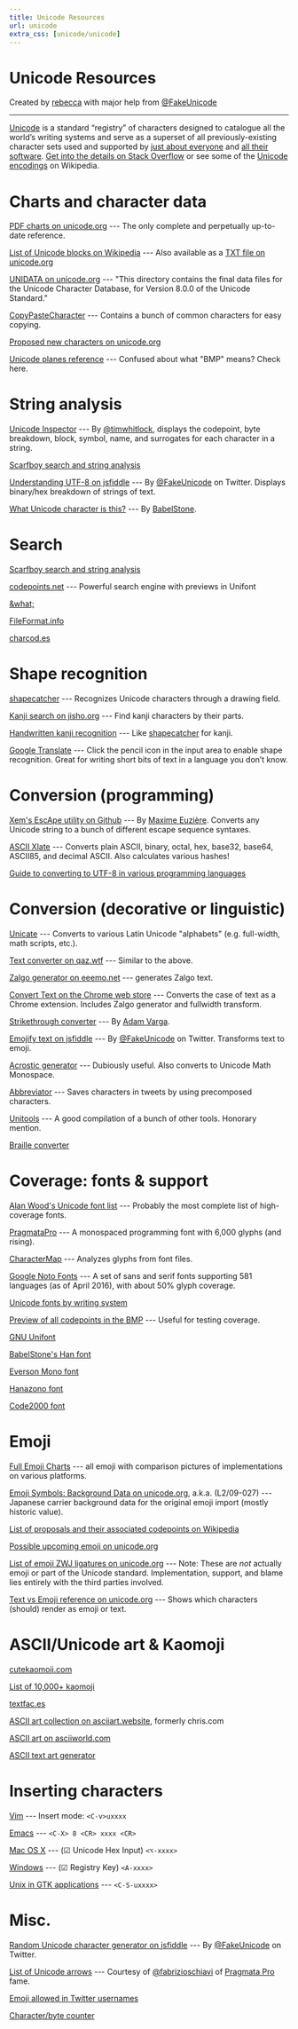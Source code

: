 ```yaml
---
title: Unicode Resources
url: unicode
extra_css: [unicode/unicode]
---
```


# Unicode Resources

Created by [rebecca] with major help from [@FakeUnicode]

---

[Unicode] is a standard “registry” of characters designed to catalogue all the
world’s writing systems and serve as a superset of all previously-existing
character sets used and supported by [just about everyone] and [all their
software]. [Get into the details on Stack Overflow] or see some of the [Unicode
encodings] on Wikipedia.

# Charts and character data

<span class=bullet></span>[PDF charts on unicode.org][charts] --- The only
complete and perpetually up-to-date reference.

<span class=bullet></span>[List of Unicode blocks on
Wikipedia][wikipedia-blocks] --- Also available as a [TXT file on unicode.org]

[UNIDATA on unicode.org] --- "This directory contains the final data
files for the Unicode Character Database, for Version 8.0.0 of the
Unicode Standard."

[CopyPasteCharacter] --- Contains a bunch of common characters for easy
copying.

[Proposed new characters on unicode.org]

[Unicode planes reference] --- Confused about what "BMP" means? Check
here.

# String analysis

<span class=bullet></span>[Unicode Inspector][timwhitlock-inspector] --- By
[@timwhitlock], displays the codepoint, byte breakdown, block, symbol, name,
and surrogates for each character in a string.

[Scarfboy search and string analysis]

[Understanding UTF-8 on jsfiddle] --- By [@FakeUnicode] on Twitter.
Displays binary/hex breakdown of strings of text.

[What Unicode character is this?] --- By [BabelStone].

# Search

[Scarfboy search and string analysis]

[codepoints.net] --- Powerful search engine with previews in Unifont

[&what;]

[FileFormat.info]

[charcod.es]

# Shape recognition

<span class=bullet></span>[shapecatcher][shapecatcher] --- Recognizes Unicode
characters through a drawing field.

[Kanji search on jisho.org] --- Find kanji characters by their parts.

[Handwritten kanji recognition] --- Like [shapecatcher] for kanji.

[Google Translate] --- Click the pencil icon in the input area to enable
shape recognition. Great for writing short bits of text in a language you don’t
know.

# Conversion (programming)

<span class=bullet></span>[Xem's EscApe utility on Github] --- By [Maxime
Euzière]. Converts any Unicode string to a bunch of different escape sequence
syntaxes.

[ASCII Xlate] --- Converts plain ASCII, binary, octal, hex, base32,
base64, ASCII85, and decimal ASCII. Also calculates various hashes!

[Guide to converting to UTF-8 in various programming languages][convert-to-utf-8]

# Conversion (decorative or linguistic)

<span class=bullet></span>[Unicate][Unicate] --- Converts to various Latin
Unicode "alphabets" (e.g. full-width, math scripts, etc.).

[Text converter on qaz.wtf] --- Similar to the above.

<span class=bullet></span>[Zalgo generator on eeemo.net][zalgo] --- generates
Zalgo text.

[Convert Text on the Chrome web store] --- Converts the case of text as
a Chrome extension. Includes Zalgo generator and fullwidth transform.

[Strikethrough converter] --- By [Adam Varga].

[Emojify text on jsfiddle] --- By [@FakeUnicode] on Twitter. Transforms
text to emoji.

[Acrostic generator] --- Dubiously useful. Also converts
to Unicode Math Monospace.

[Abbreviator] --- Saves characters in tweets by using
precomposed characters.

[Unitools] --- A good compilation of a bunch of other tools. Honorary
mention.

[Braille converter]

# Coverage: fonts & support

<span class=bullet></span>[Alan Wood's Unicode font list] --- Probably the most
complete list of high-coverage fonts.

<span class=bullet></span>[PragmataPro] --- A monospaced programming font with
6,000 glyphs (and rising).

<span class=bullet></span>[CharacterMap] --- Analyzes glyphs from font files.

[Google Noto Fonts] --- A set of sans and serif fonts supporting 581
languages (as of April 2016), with about 50% glyph coverage.

[Unicode fonts by writing system]

[Preview of all codepoints in the BMP] --- Useful for testing coverage.

[GNU Unifont]

[BabelStone's Han font]

[Everson Mono font]

[Hanazono font]

[Code2000 font]

# Emoji

<span class=bullet></span>[Full Emoji Charts] --- all emoji with comparison pictures of
implementations on various platforms.

[Emoji Symbols: Background Data on unicode.org], a.k.a. (L2/09-027) --- Japanese
carrier background data for the original emoji import (mostly historic value).

[List of proposals and their associated codepoints on Wikipedia][emoji_history]

[Possible upcoming emoji on unicode.org]

[List of emoji ZWJ ligatures on unicode.org] --- Note: These are *not*
actually emoji or part of the Unicode standard. Implementation, support,
and blame lies entirely with the third parties involved.

[Text vs Emoji reference on unicode.org] --- Shows which characters
(should) render as emoji or text.

# ASCII/Unicode art & Kaomoji

<span class=bullet></span>[cutekaomoji.com]

[List of 10,000+ kaomoji]

[textfac.es]

[ASCII art collection on asciiart.website][asciiart.website], formerly chris.com

[ASCII art on asciiworld.com]

[ASCII text art generator]

# Inserting characters

[Vim] --- Insert mode: `<C-v>uxxxx`

[Emacs] --- `<C-X> 8 <CR> xxxx <CR>`

[Mac OS X] --- (☑︎ Unicode Hex Input) `<⌥-xxxx>`

[Windows] --- (☑︎ Registry Key) `<A-xxxx>`

[Unix in GTK applications] --- `<C-S-uxxxx>`

# Misc.

<span class=bullet></span>[Random Unicode character generator on jsfiddle] ---
By [@FakeUnicode] on Twitter.

[List of Unicode arrows] --- Courtesy of [@fabrizioschiavi] of
[Pragmata Pro][PragmataPro] fame.

[Emoji allowed in Twitter usernames]

[Character/byte counter]

[rebecca]: /
[@FakeUnicode]: https://twitter.com/FakeUnicode
[Unicode]: https://en.wikipedia.org/wiki/Unicode
[Unicode encodings]: https://en.wikipedia.org/wiki/Unicode#Mapping_and_encodings
[just about everyone]: https://unicode.org/consortium/members.html
[all their software]: https://unicode.org/resources/
[Get into the details on Stack Overflow]: https://stackoverflow.com/questions/2241348/what-is-unicode-utf-8-utf-16
[charts]: https://unicode.org/charts/
[wikipedia-blocks]: https://en.wikipedia.org/wiki/Unicode_block
[TXT file on unicode.org]: https://unicode.org/Public/UNIDATA/Blocks.txt
[UNIDATA on unicode.org]: https://unicode.org/Public/UNIDATA/
[CopyPasteCharacter]: https://www.copypastecharacter.com/all-characters
[Proposed new characters on unicode.org]: https://unicode.org/alloc/Pipeline.html
[Xah Lee's Unicode gallery]: http://xahlee.info/comp/unicode_index.html
[Variants on unicode.org]: http://unicode.org/Public/UCD/latest/ucd/StandardizedVariants.html
[Unicode planes reference]: https://en.wikipedia.org/wiki/Plane_(Unicode)
[timwhitlock-inspector]: https://apps.timwhitlock.info/unicode/inspect?s=%F0%9F%92%81u
[@timwhitlock]: https://twitter.com/timwhitlock
[Scarfboy search and string analysis]: http://unicode.scarfboy.com/?s=4a1e
[Understanding UTF-8 on jsfiddle]: https://jsfiddle.net/vrog8Lkf/
[What Unicode character is this?]: https://babelstone.co.uk/Unicode/whatisit.html
[BabelStone]: https://babelstone.co.uk/
[codepoints.net]: https://codepoints.net/search?q=punctuation
[&what;]: https://amp-what.com/unicode/search/
[FileFormat.info]: https://fileformat.info/info/unicode/char/search.htm
[charcod.es]: https://charcod.es/
[shapecatcher]: https://shapecatcher.com/
[Kanji search on jisho.org]: https://jisho.org/#radical
[Handwritten kanji recognition]: https://kanji.sljfaq.org/draw-canvas.html
[Google Translate]: https://translate.google.com/
[Mouse input for Chinese characters]: http://www.chinese-tools.com/tools/mouse.html
[Xem's EscApe utility on Github]: https://xem.github.io/escape/
[Maxime Euzière]: https://xem.github.io/
[ASCII Xlate]: https://paulschou.com/tools/xlate/
[convert-to-utf-8]: https://unicodetools.com/
[Unicate]: http://mar.cx/unicate/
[Text converter on qaz.wtf]: https://qaz.wtf/u/convert.cgi?text=unicode.9999yea.rs
[zalgo]: https://eeemo.net/
[Convert Text on the Chrome web store]: https://chrome.google.com/webstore/detail/convert-text/mcpglhjaahelnpjalcaeecgkjhkpokdn
[Strikethrough converter]: https://adamvarga.com/strike/
[Adam Varga]: https://adamvarga.com/
[Emojify text on jsfiddle]: https://jsfiddle.net/xHrxM/13/
[Acrostic generator]: /unicode/grid/
[Abbreviator]: /unicode/abbreviate/
[Unitools]: https://www.unicod.es/
[Nepali converter]: http://unicodenepali.com/
[Braille converter]: https://brailletranslator.org/
[Alan Wood's Unicode font list]: http://alanwood.net/unicode/fonts.html
[PragmataPro]: https://fsd.it/shop/fonts/pragmatapro/
[CharacterMap]: https://mathew-kurian.github.io/CharacterMap/
[Google Noto Fonts]: https://google.com/get/noto/
[Unicode fonts by writing system]: http://cheat-sheets.org/sites/font.su/
[Preview of all codepoints in the BMP]: http://visibone.com/htmlref/char/cer.htm
[GNU Unifont]: https://unifoundry.com/unifont/
[BabelStone's Han font]: https://babelstone.co.uk/Fonts/Han.html
[Everson Mono font]: https://evertype.com/emono/
[Hanazono font]: https://fonts.jp/hanazono/
[Code2000 font]: https://en.wikipedia.org/wiki/Code2000
[Full Emoji Charts]: https://unicode.org/emoji/charts/full-emoji-list.html
[Emoji Symbols: Background Data on unicode.org]: https://unicode.org/L2/L2009/09027-emoji-backgrnd.pdf
[Possible upcoming emoji on unicode.org]: https://unicode.org/emoji/future/emoji-candidates.html
[List of emoji ZWJ ligatures on unicode.org]: https://unicode.org/emoji/charts/emoji-zwj-sequences.html
[Text vs Emoji reference on unicode.org]: https://unicode.org/emoji/charts/text-style.html
[cutekaomoji.com]: https://cutekaomoji.com/
[List of 10,000+ kaomoji]: https://japaneseemoticons.me/all-japanese-emoticons/
[textfac.es]: https://textfac.es/
[asciiart.website]: https://asciiart.website/
[ASCII art on asciiworld.com]: https://asciiworld.com/
[ASCII text art generator]: https://patorjk.com/software/taag/#p=display&f=Graffiti&t=unicode.9999yea.rs
[Vim]: https://vim.wikia.com/wiki/Entering_special_characters
[Emacs]: https://superuser.com/questions/394405/how-to-type-a-unicode-character-by-its-number-in-emacs
[Mac OS X]: https://poynton.com/notes/misc/mac-unicode-hex-input.html
[Windows]: https://en.wikipedia.org/wiki/Unicode_input#In_Microsoft_Windows
[Unix in GTK applications]: https://en.wikipedia.org/wiki/Unicode_input#In_X11_.28Linux_and_other_Unix_variants.29
[Random Unicode character generator on jsfiddle]: https://jsfiddle.net/SaqVU/4/
[List of Unicode arrows]: /arrows
[@fabrizioschiavi]: https://twitter.com/fabrizioschiavi
[Emoji allowed in Twitter usernames]: https://getemoji.com/#twitter
[Character/byte counter]: https://mothereff.in/byte-counter
[emoji_history]: https://en.wikipedia.org/wiki/Miscellaneous_Symbols_and_Pictographs#History
